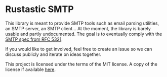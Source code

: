 # Rustastic SMTP

This library is meant to provide SMTP tools such as email parsing utilities, an SMTP server, an SMTP client... At the moment, the library is barely usable and partly undocumented. The goal is to eventually comply with the [SMTP spec from RFC 5321](http://tools.ietf.org/html/rfc5321).

If you would like to get involved, feel free to create an issue so we can discuss publicly and iterate on ideas together.

This project is licensed under the terms of the MIT license. A copy of the license if available [here](LICENSE).
